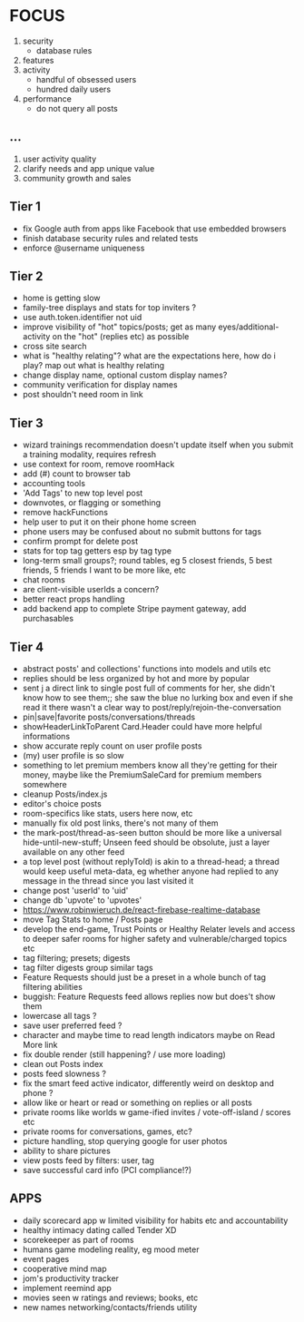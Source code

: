 # FOCUS

1. security
   - database rules
2. features
3. activity
   - handful of obsessed users
   - hundred daily users
4. performance
   - do not query all posts

## ...

1. user activity quality
2. clarify needs and app unique value
3. community growth and sales

## Tier 1

- fix Google auth from apps like Facebook that use embedded browsers
- finish database security rules and related tests
- enforce @username uniqueness

## Tier 2

- home is getting slow
- family-tree displays and stats for top inviters ?
- use auth.token.identifier not uid
- improve visibility of "hot" topics/posts; get as many eyes/additional-activity on the "hot" (replies etc) as possible
- cross site search
- what is "healthy relating"? what are the expectations here, how do i play? map out what is healthy relating
- change display name, optional custom display names?
- community verification for display names
- post shouldn't need room in link

## Tier 3

- wizard trainings recommendation doesn't update itself when you submit a training modality, requires refresh
- use context for room, remove roomHack
- add (#) count to browser tab
- accounting tools
- 'Add Tags' to new top level post
- downvotes, or flagging or something
- remove hackFunctions
- help user to put it on their phone home screen
- phone users may be confused about no submit buttons for tags
- confirm prompt for delete post
- stats for top tag getters esp by tag type
- long-term small groups?; round tables, eg 5 closest friends, 5 best friends, 5 friends I want to be more like, etc
- chat rooms
- are client-visible userIds a concern?
- better react props handling
- add backend app to complete Stripe payment gateway, add purchasables

## Tier 4

- abstract posts' and collections' functions into models and utils etc
- replies should be less organized by hot and more by popular
- sent j a direct link to single post full of comments for her, she didn't know how to see them;; she saw the blue no lurking box and even if she read it there wasn't a clear way to post/reply/rejoin-the-conversation
- pin|save|favorite posts/conversations/threads
- showHeaderLinkToParent Card.Header could have more helpful informations
- show accurate reply count on user profile posts
- (my) user profile is so slow
- something to let premium members know all they're getting for their money, maybe like the PremiumSaleCard for premium members somewhere
- cleanup Posts/index.js
- editor's choice posts
- room-specifics like stats, users here now, etc
- manually fix old post links, there's not many of them
- the mark-post/thread-as-seen button should be more like a universal hide-until-new-stuff; Unseen feed should be obsolute, just a layer available on any other feed
- a top level post (without replyToId) is akin to a thread-head; a thread would keep useful meta-data, eg whether anyone had replied to any message in the thread since you last visited it
- change post 'userId' to 'uid'
- change db 'upvote' to 'upvotes'
- https://www.robinwieruch.de/react-firebase-realtime-database
- move Tag Stats to home / Posts page
- develop the end-game, Trust Points or Healthy Relater levels and access to deeper safer rooms for higher safety and vulnerable/charged topics etc
- tag filtering; presets; digests
- tag filter digests group similar tags
- Feature Requests should just be a preset in a whole bunch of tag filtering abilities
- buggish: Feature Requests feed allows replies now but does't show them
- lowercase all tags ?
- save user preferred feed ?
- character and maybe time to read length indicators maybe on Read More link
- fix double render (still happening? / use more loading)
- clean out Posts index
- posts feed slowness ?
- fix the smart feed active indicator, differently weird on desktop and phone ?
- allow like or heart or read or something on replies or all posts
- private rooms like worlds w game-ified invites / vote-off-island / scores etc
- private rooms for conversations, games, etc?
- picture handling, stop querying google for user photos
- ability to share pictures
- view posts feed by filters: user, tag
- save successful card info (PCI compliance!?)

## APPS

- daily scorecard app w limited visibility for habits etc and accountability
- healthy intimacy dating called Tender XD
- scorekeeper as part of rooms
- humans game modeling reality, eg mood meter
- event pages
- cooperative mind map
- jom's productivity tracker
- implement reemind app
- movies seen w ratings and reviews; books, etc
- new names networking/contacts/friends utility
